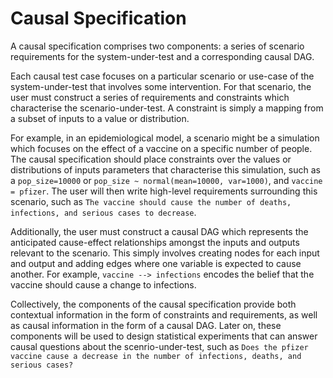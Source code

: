# Causal Specification

A causal specification comprises two components: a series of scenario requirements for the system-under-test and a corresponding causal DAG.

Each causal test case focuses on a particular scenario or use-case of the system-under-test that involves some intervention. For that scenario, the user must construct a series of requirements and constraints which characterise the scenario-under-test. A constraint is simply a mapping from a subset of inputs to a value or distribution.

For example, in an epidemiological model, a scenario might be a simulation which focuses on the effect of a vaccine on a specific number of people. The causal specification should place constraints over the values or distributions of inputs parameters that characterise this simulation, such as a `pop_size=10000` or `pop_size ~ normal(mean=10000, var=1000)`, and `vaccine = pfizer`. The user will then write high-level requirements surrounding this scenario, such as `The vaccine should cause the number of deaths, infections, and serious cases to decrease`.

Additionally, the user must construct a causal DAG which represents the anticipated cause-effect relationships amongst the inputs and outputs relevant to the scenario. This simply involves creating nodes for each input and output and adding edges where one variable is expected to cause another. For example, `vaccine --> infections` encodes the belief that the vaccine should cause a change to infections.

Collectively, the components of the causal specification provide both contextual information in the form of constraints and requirements, as well as causal information in the form of a causal DAG. Later on, these components will be used to design statistical experiments that can answer causal questions about the scenrio-under-test, such as `Does the pfizer vaccine cause a decrease in the number of infections, deaths, and serious cases?`
